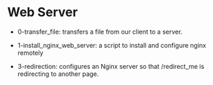 # Web Server

* 0-transfer_file: transfers a file from our client to a server.

* 1-install_nginx_web_server: a script to install and configure nginx remotely

* 3-redirection: configures an Nginx server so that /redirect_me is redirecting to another page.


